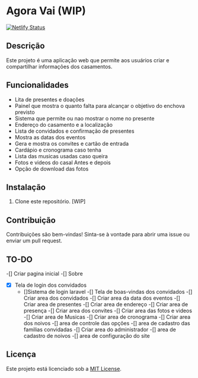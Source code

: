 # Agora Vai (WIP)

[![Netlify Status](https://api.netlify.com/api/v1/badges/dc857743-c6be-44da-b4df-d7e945026bff/deploy-status)](https://app.netlify.com/sites/loquacious-gelato-626ba4/deploys)
## Descrição

Este projeto é uma aplicação web que permite aos usuários criar e compartilhar  informações dos casamentos.

## Funcionalidades

- Lita de presentes e doações
- Painel que mostra o quanto falta para alcançar o objetivo do enchova previsto
- Sistema que permite ou nao mostrar o nome no presente
- Endereço do casamento e a localização
- Lista de convidados e confirmação de presentes
- Mostra as datas dos eventos
- Gera e mostra os convites e cartão de entrada
- Cardápio e cronograma caso tenha
- Lista das musicas usadas caso queira
- Fotos e videos do casal Antes e depois
- Opção de download das fotos

## Instalação

1. Clone este repositório.
[WIP]

## Contribuição

Contribuições são bem-vindas! Sinta-se à vontade para abrir uma issue ou enviar um pull request.

## TO-DO
-[] Criar pagina inicial
    -[] Sobre
-[x] Tela de login dos convidados
    - []Sistema de login laravel
-[] Tela de boas-vindas dos convidados
-[] Criar area dos convidados
    -[] Criar area da data dos eventos
    -[] Criar area de presentes
    -[] Criar area de endereço
    -[] Criar area de presença
    -[] Criar area dos convites
    -[] Criar area das fotos e videos
    -[] Criar area de Musicas
    -[] Criar area de cronograma
-[] Criar area dos noivos
    -[] area de controle das opções
    -[] area de cadastro das familias convidadas
-[] Criar area do administrador
    -[] area de cadastro de noivos
    -[] area de configuração do site


## Licença

Este projeto está licenciado sob a [MIT License](https://opensource.org/licenses/MIT).
